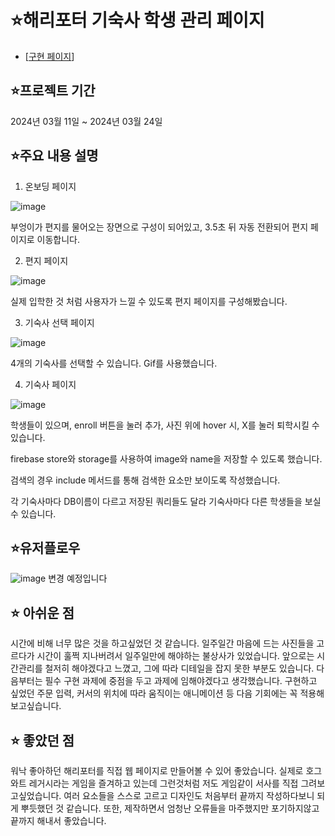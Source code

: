 # ⭐해리포터 기숙사 학생 관리 페이지


- [[구현 페이지](https://harry-poter-listing-page.vercel.app/)]

## ⭐프로젝트 기간

2024년 03월 11일 ~ 2024년 03월 24일

## ⭐주요 내용 설명

1. 온보딩 페이지

![image](https://github.com/KDT1-FE/KDT8-M2/assets/105346651/e93e8846-5e3f-4e82-95a1-3ebb30566307)

부엉이가 편지를 물어오는 장면으로 구성이 되어있고, 3.5초 뒤 자동 전환되어 편지 페이지로 이동합니다.

2. 편지 페이지

![image](https://github.com/KDT1-FE/KDT8-M2/assets/105346651/ffe96148-c424-4a95-893f-f2250a9b46c2)

실제 입학한 것 처럼 사용자가 느낄 수 있도록 편지 페이지를 구성해봤습니다.

3. 기숙사 선택 페이지

![image](https://github.com/KDT1-FE/KDT8-M2/assets/105346651/69faf94b-bf54-47b5-821d-36a6a27b00c8)

4개의 기숙사를 선택할 수 있습니다. Gif를 사용했습니다.

4. 기숙사 페이지

![image](https://github.com/KDT1-FE/KDT8-M2/assets/105346651/bcc64314-1396-4099-a92e-d0d7763f1f04)

학생들이 있으며, enroll 버튼을 눌러 추가, 사진 위에 hover 시, X를 눌러 퇴학시킬 수 있습니다.

firebase store와 storage를 사용하여 image와 name을 저장할 수 있도록 했습니다. 

검색의 경우 include 메서드를 통해 검색한 요소만 보이도록 작성했습니다.

각 기숙사마다 DB이름이 다르고 저장된 쿼리들도 달라 기숙사마다 다른 학생들을 보실 수 있습니다.

## ⭐유저플로우
![image](https://github.com/KDT1-FE/KDT8-M2/assets/105346651/62c2a034-fded-4545-90e6-4e8f2bcf0723)
변경 예정입니다

## ⭐ 아쉬운 점
시간에 비해 너무 많은 것을 하고싶었던 것 같습니다. 일주일간 마음에 드는 사진들을 고르다가 시간이 훌쩍 지나버려서
일주일만에 해야하는 불상사가 있었습니다. 앞으로는 시간관리를 철저히 해야겠다고 느꼈고, 그에 따라 디테일을 잡지 못한 부분도 있습니다. 다음부터는 필수  구현 과제에 중점을 두고 과제에 임해야겠다고 생각했습니다. 구현하고 싶었던 주문 입력,
커서의 위치에 따라 움직이는 애니메이션 등 다음 기회에는 꼭 적용해보고싶습니다.

## ⭐ 좋았던 점
워낙 좋아하던 해리포터를 직접 웹 페이지로 만들어볼 수 있어 좋았습니다. 실제로 호그와트 레거시라는 게임을 즐겨하고 있는데 그런것처럼 저도 게임같이 서사를 직접 그려보고싶었습니다. 여러 요소들을 스스로 고르고 디자인도 처음부터 끝까지 작성하다보니 되게 뿌듯했던 것 같습니다. 또한, 제작하면서 엄청난 오류들을 마주했지만 포기하지않고 끝까지 해내서 좋았습니다.
